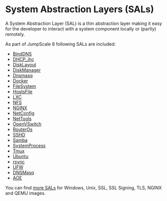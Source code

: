 # System Abstraction Layers (SALs)

A System Abstraction Layer (SAL) is a thin abstraction layer making it easy for the developer to interact with a system component locally or (partly) remotely.

As part of JumpScale 8 following SALs are included:

- [BindDNS](BindDNS.md)
- [DHCP_ihc](Dhcp_ihc.md)
- [DiskLayout](Disklayout.md)
- [DiskManager](DiskManager.md)
- [Dnsmasq](Dnsmasq.md)
- [Docker](Docker.md)
- [FileSystem](FS.md)
- [HostsFile](HostsFile.md)
- [LXC](Lxc.md)
- [NFS](NFS.md)
- [NGINX](Nginx.md)
- [NetConfig](NetConfig.md)
- [NetTools](NetTools.md)
- [OpenVSwitch](OpenVSwitch.md)
- [RouterOs](RouterOs.md)
- [SSHD](SSHD.md)
- [Samba](Samba.md)
- [SystemProcess](SystemProcess.md)
- [Tmux](Tmux.md)
- [Ubuntu](Ubuntu.md)
- [rsync](rsync.md)
- [UFW](UFW.md)
- [DNSMasq](Dnsmasq.md)
- [AOE](AOE.md)

You can find [more SALs](https://github.com/Jumpscale/jumpscale_core8/tree/master/lib/JumpScale/sal) for Windows, Unix, SSL, SSL Signing, TLS, NGINX and QEMU images.
